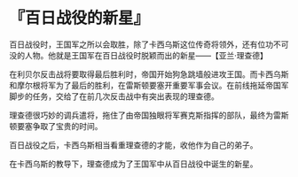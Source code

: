 # 『百日战役的新星』

百日战役时，王国军之所以会取胜，除了卡西乌斯这位传奇将领外，还有位功不可没的人物。他就是王国军在百日战役时脱颖而出的新星——【亚兰·理查德】

在利贝尔反击战将要取得最后胜利时，帝国开始狗急跳墙般进攻王国。而卡西乌斯和摩尔根将军为了最后的胜利，在雷斯顿要塞开重要军事会议。在前线拖延帝国军脚步的任务，交给了在前几次反击战中有突出表现的理查德。

理查德很巧妙的调兵遣将，拖住了由帝国独眼将军赛克斯指挥的部队，最终为雷斯顿要塞争取了宝贵的时间。

百日战役之后，卡西乌斯相当看重理查德的才能，收他作为自己的弟子。

在卡西乌斯的教导下，理查德成为了王国军中从百日战役中诞生的新星。
